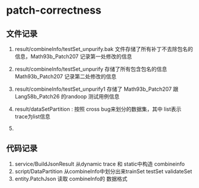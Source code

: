 # patch-correctness

## 文件记录

1. result/combineInfo/testSet_unpurify.bak 文件存储了所有补丁不去除包名的信息，Math93b_Patch207 记录第一处修改的信息
2. result/combineInfo/testSet_unpurify 存储了所有包含包名的信息 Math93b_Patch207 记录第二处修改的信息
3. result/combineInfo/testSet_unpurify1 存储了 Math93b_Patch207 跟 Lang58b_Patch26 的randoop 测试用例信息

4. result/dataSetPartition :   按照 cross bug来划分的数据集，其中 list表示trace为list信息
5.

## 代码记录

1. service/BuildJsonResult 从dynamic trace 和 static中构造 combineinfo
2. script/DataPartition 从combineInfo中划分出来trainSet testSet validateSet
3. entity.PatchJson 读取 combineInfo的 数据格式